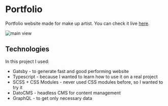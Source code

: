 # Portfolio

Portfolio website made for make up artist. You can check it live [here](https://kingadabrowska.netlify.app/).

![main view](https://i.imgur.com/0YeV1cU.png "main page preview")

## Technologies

In this project I used:

-   Gatsby - to generate fast and good performing website
-   Typescript -  because I wanted to learn how to use it on a real project
-   SCSS + CSS Modules - never used CSS modules before, so I wanted to try it
-   DatoCMS - headless CMS for content management
-   GraphQL - to get only necessary data
